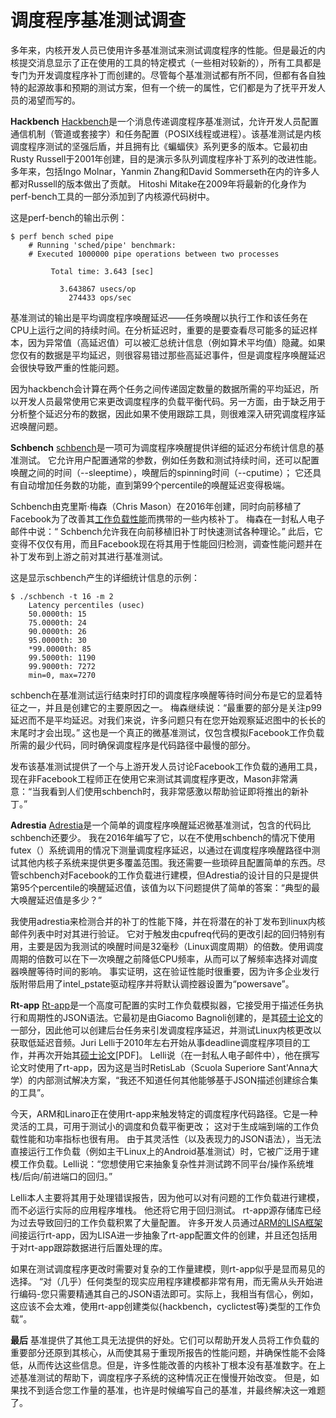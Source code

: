 # 调度程序基准测试调查
多年来，内核开发人员已使用许多基准测试来测试调度程序的性能。但是最近的内核提交消息显示了正在使用的工具的特定模式（一些相对较新的），所有工具都是专门为开发调度程序补丁而创建的。尽管每个基准测试都有所不同，但都有各自独特的起源故事和预期的测试方案，但有一个统一的属性，它们都是为了抚平开发人员的渴望而写的。

**Hackbench**
[Hackbench](http://manpages.ubuntu.com/manpages/xenial/man8/hackbench.8.html)是一个消息传递调度程序基准测试，允许开发人员配置通信机制（管道或套接字）和任务配置（POSIX线程或进程）。该基准测试是内核调度程序测试的坚强后盾，并且拥有比《蝙蝠侠》系列更多的版本。它最初由Rusty Russell于2001年创建，目的是演示多队列调度程序补丁系列的改进性能。多年来，包括Ingo Molnar，Yanmin Zhang和David Sommerseth在内的许多人都对Russell的版本做出了贡献。 Hitoshi Mitake在2009年将最新的化身作为perf-bench工具的一部分添加到了内核源代码树中。

这是perf-bench的输出示例：
```shell
$ perf bench sched pipe
    # Running 'sched/pipe' benchmark:
    # Executed 1000000 pipe operations between two processes

         Total time: 3.643 [sec]

           3.643867 usecs/op
             274433 ops/sec
```

基准测试的输出是平均调度程序唤醒延迟——任务唤醒以执行工作和该任务在CPU上运行之间的持续时间。在分析延迟时，重要的是要查看尽可能多的延迟样本，因为异常值（高延迟值）可以被汇总统计信息（例如算术平均值）隐藏。如果您仅有的数据是平均延迟，则很容易错过那些高延迟事件，但是调度程序唤醒延迟会很快导致严重的性能问题。

因为hackbench会计算在两个任务之间传递固定数量的数据所需的平均延迟，所以开发人员最常使用它来更改调度程序的负载平衡代码。另一方面，由于缺乏用于分析整个延迟分布的数据，因此如果不使用跟踪工具，则很难深入研究调度程序延迟唤醒问题。

**Schbench**
[schbench](https://git.kernel.org/pub/scm/linux/kernel/git/mason/schbench.git/)是一项可为调度程序唤醒提供详细的延迟分布统计信息的基准测试。 它允许用户配置通常的参数，例如任务数和测试持续时间，还可以配置唤醒之间的时间（--sleeptime），唤醒后的spinning时间（--cputime）； 它还具有自动增加任务数的功能，直到第99个percentile的唤醒延迟变得极端。

Schbench由克里斯·梅森（Chris Mason）在2016年创建，同时向前移植了Facebook为了改善其[工作负载性能](https://marc.info/?l=linux-kernel&m=145987986404475)而携带的一些内核补丁。 梅森在一封私人电子邮件中说：“ Schbench允许我在向前移植旧补丁时快速测试各种理论。” 此后，它变得不仅仅有用，而且Facebook现在将其用于性能回归检测，调查性能问题并在补丁发布到上游之前对其进行基准测试。

这是显示schbench产生的详细统计信息的示例：
```shell
$ ./schbench -t 16 -m 2
    Latency percentiles (usec)
	50.0000th: 15
	75.0000th: 24
	90.0000th: 26
	95.0000th: 30
	*99.0000th: 85
	99.5000th: 1190
	99.9000th: 7272
	min=0, max=7270
```

schbench在基准测试运行结束时打印的调度程序唤醒等待时间分布是它的显着特征之一，并且是创建它的主要原因之一。 梅森继续说：“最重要的部分是关注p99延迟而不是平均延迟。对我们来说，许多问题只有在您开始观察延迟图中的长长的末尾时才会出现。” 这也是一个真正的微基准测试，仅包含模拟Facebook工作负载所需的最少代码，同时确保调度程序是代码路径中最慢的部分。

发布该基准测试提供了一个与上游开发人员讨论Facebook工作负载的通用工具，现在非Facebook工程师正在使用它来测试其调度程序更改，Mason非常满意：“当我看到人们使用schbench时，我非常感激以帮助验证即将推出的新补丁。”

**Adrestia**
[Adrestia](https://github.com/mfleming/adrestia)是一个简单的调度程序唤醒延迟微基准测试，包含的代码比schbench还要少。 我在2016年编写了它，以在不使用schbench的情况下使用futex（）系统调用的情况下测量调度程序延迟，以通过在调度程序唤醒路径中测试其他内核子系统来提供更多覆盖范围。我还需要一些琐碎且配置简单的东西。尽管schbench对Facebook的工作负载进行建模，但Adrestia的设计目的只是提供第95个percentile的唤醒延迟值，该值为以下问题提供了简单的答案：“典型的最大唤醒延迟值是多少？”

我使用adrestia来检测合并的补丁的性能下降，并在将潜在的补丁发布到linux内核邮件列表中时对其进行验证。 它对于触发由cpufreq代码的更改引起的回归特别有用，主要是因为我测试的唤醒时间是32毫秒（Linux调度周期）的倍数。使用调度周期的倍数可以在下一次唤醒之前降低CPU频率，从而可以了解频率选择对调度器唤醒等待时间的影响。 事实证明，这在验证性能时很重要，因为许多企业发行版附带启用了intel_pstate驱动程序并将默认调控器设置为“powersave”。

**Rt-app**
[Rt-app](https://github.com/scheduler-tools/rt-app)是一个高度可配置的实时工作负载模拟器，它接受用于描述任务执行和周期性的JSON语法。它最初是由Giacomo Bagnoli创建的，是其[硕士论文](https://retis.sssup.it/?q=node/77)的一部分，因此他可以创建后台任务来引发调度程序延迟，并测试Linux内核更改以获取低延迟音频。Juri Lelli于2010年左右开始从事deadline调度程序项目的工作，并再次开始其[硕士论文](https://core.ac.uk/download/pdf/14699805.pdf)[PDF]。 Lelli说（在一封私人电子邮件中），他在撰写论文时使用了rt-app，因为这是当时RetisLab（Scuola Superiore Sant'Anna大学）的内部测试解决方案，“我还不知道任何其他能够基于JSON描述创建综合集的工具”。

今天，ARM和Linaro正在使用rt-app来触发特定的调度程序代码路径。它是一种灵活的工具，可用于测试小的调度和负载平衡更改； 这对于生成端到端的工作负载性能和功率指标也很有用。 由于其灵活性（以及表现力的JSON语法），当无法直接运行工作负载（例如主干Linux上的Android基准测试）时，它被广泛用于建模工作负载。Lelli说：“您想使用它来抽象复杂性并测试跨不同平台/操作系统堆栈/后向/前进端口的回归。”

Lelli本人主要将其用于处理错误报告，因为他可以对有问题的工作负载进行建模，而不必运行实际的应用程序堆栈。 他还将它用于回归测试。 rt-app源存储库已经为过去导致回归的工作负载积累了大量配置。 许多开发人员通过[ARM的LISA框架](https://github.com/ARM-software/lisa)间接运行rt-app，因为LISA进一步抽象了rt-app配置文件的创建，并且还包括用于对rt-app跟踪数据进行后置处理的库。

如果在测试调度程序更改时需要对复杂的工作量建模，则rt-app似乎是显而易见的选择。 “对（几乎）任何类型的现实应用程序建模都非常有用，而无需从头开始进行编码-您只需要精通其自己的JSON语法即可。实际上，我相当有信心，例如，这应该不会太难，使用rt-app创建类似{hackbench，cyclictest等}类型的工作负载”。

**最后**
基准提供了其他工具无法提供的好处。它们可以帮助开发人员将工作负载的重要部分还原到其核心，从而使其易于重现所报告的性能问题，并确保性能不会降低，从而传达这些信息。但是，许多性能改善的内核补丁根本没有基准数字。在上述基准测试的帮助下，调度程序子系统的这种情况正在慢慢开始改变。 但是，如果找不到适合您工作量的基准，也许是时候编写自己的基准，并最终解决这一难题了。